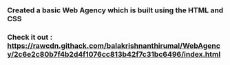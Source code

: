 ### Created a basic Web Agency which is built using the HTML and CSS

### Check it out : https://rawcdn.githack.com/balakrishnanthirumal/WebAgency/2c6e2c80b7f4b2d4f1076cc813b42f7c31bc6496/index.html
